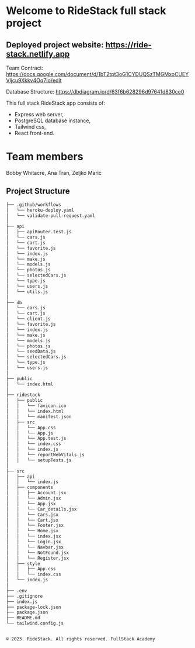 # Welcome to RideStack full stack project
## Deployed project website: https://ride-stack.netlify.app

Team Contract: https://docs.google.com/document/d/1bT2tpt3oG1CYDUQSzTMGMxoCUEYVljcu9Xkkv4Oq7Io/edit

Database Structure: https://dbdiagram.io/d/63f6b628296d97641d830ce0

This full stack RideStack app consists of:

- Express web server,
- PostgreSQL database instance,
- Tailwind css,
- React front-end.

# Team members
Bobby Whitacre, Ana Tran, Zeljko Maric 

## Project Structure

```bash
├── .github/workflows
│   └── heroku-deploy.yaml
│   └── validate-pull-request.yaml
│  
├── api
│   ├── apiRouter.test.js
│   └── cars.js
│   └── cart.js
│   └── favorite.js
│   └── index.js
│   └── make.js
│   └── models.js
│   └── photos.js
│   └── selectedCars.js
│   └── type.js
│   └── users.js
│   └── utils.js
│
├── db
│   └── cars.js
│   └── cart.js
│   └── client.js
│   └── favorite.js
│   └── index.js
│   └── make.js
│   └── models.js
│   └── photos.js
│   └── seedData.js
│   └── selectedCars.js
│   └── type.js
│   └── users.js
│
├── public
│   └── index.html
│
├── ridestack
│   ├── public
│   │   └── favicon.ico
│   │   └── index.html
│   │   └── manifest.json
│   ├── src
│   │   └── App.css
│   │   └── App.js
│   │   └── App.test.js
│   │   └── index.css
│   │   └── index.js
│   │   └── reportWebVitals.js
│   │   └── setupTests.js
│
├── src
│   ├── api
│   │   └── index.js
│   ├── components
│   │   ├── Account.jsx
│   │   └── Admin.jsx
│   │   └── App.jsx
│   │   └── Car_details.jsx
│   │   └── Cars.jsx
│   │   └── Cart.jsx
│   │   └── Footer.jsx
│   │   └── Home.jsx
│   │   └── index.jsx
│   │   └── Login.jsx
│   │   └── Navbar.jsx
│   │   └── NotFound.jsx
│   │   └── Register.jsx
│   ├── style
│   │   ├── App.css
│   │   └── index.css
│   └── index.js
│
├── .env
├── .gitignore
├── index.js
├── package-lock.json
├── package.json
├── README.md
└── tailwind.config.js


© 2023. RideStack. All rights reserved. FullStack Academy
